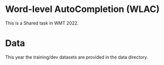 # Word-level AutoCompletion (WLAC)
This is a Shared task in WMT 2022. 


# Data
This year the training/dev datasets are provided in the data directory. 
